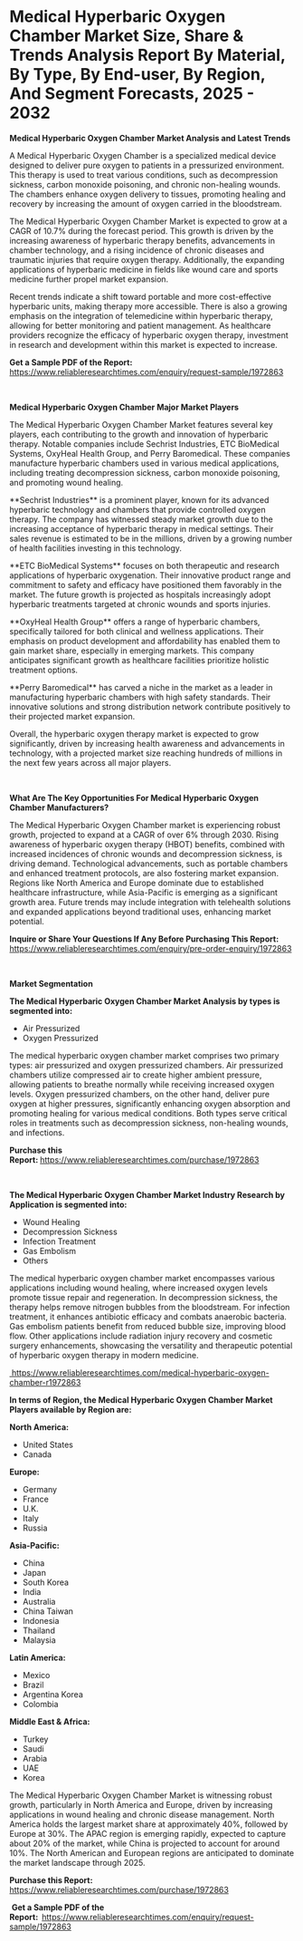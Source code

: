 <p><h1>Medical Hyperbaric Oxygen Chamber Market Size, Share & Trends Analysis Report By Material, By Type, By End-user, By Region, And Segment Forecasts, 2025 - 2032</h1></p><p><strong>Medical Hyperbaric Oxygen Chamber Market Analysis and Latest Trends</strong></p>
<p><p>A Medical Hyperbaric Oxygen Chamber is a specialized medical device designed to deliver pure oxygen to patients in a pressurized environment. This therapy is used to treat various conditions, such as decompression sickness, carbon monoxide poisoning, and chronic non-healing wounds. The chambers enhance oxygen delivery to tissues, promoting healing and recovery by increasing the amount of oxygen carried in the bloodstream.</p><p>The Medical Hyperbaric Oxygen Chamber Market is expected to grow at a CAGR of 10.7% during the forecast period. This growth is driven by the increasing awareness of hyperbaric therapy benefits, advancements in chamber technology, and a rising incidence of chronic diseases and traumatic injuries that require oxygen therapy. Additionally, the expanding applications of hyperbaric medicine in fields like wound care and sports medicine further propel market expansion. </p><p>Recent trends indicate a shift toward portable and more cost-effective hyperbaric units, making therapy more accessible. There is also a growing emphasis on the integration of telemedicine within hyperbaric therapy, allowing for better monitoring and patient management. As healthcare providers recognize the efficacy of hyperbaric oxygen therapy, investment in research and development within this market is expected to increase.</p></p>
<p><strong>Get a Sample PDF of the Report:&nbsp;</strong> <a href="https://www.reliableresearchtimes.com/enquiry/request-sample/1972863?utm_campaign=2298&utm_medium=2&utm_source=Github&utm_content=ia&utm_term=13042025&utm_id=medical-hyperbaric-oxygen-chamber">https://www.reliableresearchtimes.com/enquiry/request-sample/1972863</a></p>
<p>&nbsp;</p>
<p><strong>Medical Hyperbaric Oxygen Chamber Major Market Players</strong></p>
<p><p>The Medical Hyperbaric Oxygen Chamber Market features several key players, each contributing to the growth and innovation of hyperbaric therapy. Notable companies include Sechrist Industries, ETC BioMedical Systems, OxyHeal Health Group, and Perry Baromedical. These companies manufacture hyperbaric chambers used in various medical applications, including treating decompression sickness, carbon monoxide poisoning, and promoting wound healing.</p><p>**Sechrist Industries** is a prominent player, known for its advanced hyperbaric technology and chambers that provide controlled oxygen therapy. The company has witnessed steady market growth due to the increasing acceptance of hyperbaric therapy in medical settings. Their sales revenue is estimated to be in the millions, driven by a growing number of health facilities investing in this technology.</p><p>**ETC BioMedical Systems** focuses on both therapeutic and research applications of hyperbaric oxygenation. Their innovative product range and commitment to safety and efficacy have positioned them favorably in the market. The future growth is projected as hospitals increasingly adopt hyperbaric treatments targeted at chronic wounds and sports injuries.</p><p>**OxyHeal Health Group** offers a range of hyperbaric chambers, specifically tailored for both clinical and wellness applications. Their emphasis on product development and affordability has enabled them to gain market share, especially in emerging markets. This company anticipates significant growth as healthcare facilities prioritize holistic treatment options.</p><p>**Perry Baromedical** has carved a niche in the market as a leader in manufacturing hyperbaric chambers with high safety standards. Their innovative solutions and strong distribution network contribute positively to their projected market expansion.</p><p>Overall, the hyperbaric oxygen therapy market is expected to grow significantly, driven by increasing health awareness and advancements in technology, with a projected market size reaching hundreds of millions in the next few years across all major players.</p></p>
<p>&nbsp;</p>
<p><strong>What Are The Key Opportunities For Medical Hyperbaric Oxygen Chamber Manufacturers?</strong></p>
<p><p>The Medical Hyperbaric Oxygen Chamber market is experiencing robust growth, projected to expand at a CAGR of over 6% through 2030. Rising awareness of hyperbaric oxygen therapy (HBOT) benefits, combined with increased incidences of chronic wounds and decompression sickness, is driving demand. Technological advancements, such as portable chambers and enhanced treatment protocols, are also fostering market expansion. Regions like North America and Europe dominate due to established healthcare infrastructure, while Asia-Pacific is emerging as a significant growth area. Future trends may include integration with telehealth solutions and expanded applications beyond traditional uses, enhancing market potential.</p></p>
<p><strong>Inquire or Share Your Questions If Any Before Purchasing This Report:</strong> <a href="https://www.reliableresearchtimes.com/enquiry/pre-order-enquiry/1972863?utm_campaign=2298&utm_medium=2&utm_source=Github&utm_content=ia&utm_term=13042025&utm_id=medical-hyperbaric-oxygen-chamber">https://www.reliableresearchtimes.com/enquiry/pre-order-enquiry/1972863</a></p>
<p>&nbsp;</p>
<p><strong>Market Segmentation</strong></p>
<p><strong>The Medical Hyperbaric Oxygen Chamber Market Analysis by types is segmented into:</strong></p>
<p><ul><li>Air Pressurized</li><li>Oxygen Pressurized</li></ul></p>
<p><p>The medical hyperbaric oxygen chamber market comprises two primary types: air pressurized and oxygen pressurized chambers. Air pressurized chambers utilize compressed air to create higher ambient pressure, allowing patients to breathe normally while receiving increased oxygen levels. Oxygen pressurized chambers, on the other hand, deliver pure oxygen at higher pressures, significantly enhancing oxygen absorption and promoting healing for various medical conditions. Both types serve critical roles in treatments such as decompression sickness, non-healing wounds, and infections.</p></p>
<p><strong>Purchase this Report:&nbsp;</strong><a href="https://www.reliableresearchtimes.com/purchase/1972863?utm_campaign=2298&utm_medium=2&utm_source=Github&utm_content=ia&utm_term=13042025&utm_id=medical-hyperbaric-oxygen-chamber">https://www.reliableresearchtimes.com/purchase/1972863</a></p>
<p>&nbsp;</p>
<p><strong>The Medical Hyperbaric Oxygen Chamber Market Industry Research by Application is segmented into:</strong></p>
<p><ul><li>Wound Healing</li><li>Decompression Sickness</li><li>Infection Treatment</li><li>Gas Embolism</li><li>Others</li></ul></p>
<p><p>The medical hyperbaric oxygen chamber market encompasses various applications including wound healing, where increased oxygen levels promote tissue repair and regeneration. In decompression sickness, the therapy helps remove nitrogen bubbles from the bloodstream. For infection treatment, it enhances antibiotic efficacy and combats anaerobic bacteria. Gas embolism patients benefit from reduced bubble size, improving blood flow. Other applications include radiation injury recovery and cosmetic surgery enhancements, showcasing the versatility and therapeutic potential of hyperbaric oxygen therapy in modern medicine.</p></p>
<p><a href="https://www.reliableresearchtimes.com/medical-hyperbaric-oxygen-chamber-r1972863?utm_campaign=2298&utm_medium=2&utm_source=Github&utm_content=ia&utm_term=13042025&utm_id=medical-hyperbaric-oxygen-chamber">&nbsp;https://www.reliableresearchtimes.com/medical-hyperbaric-oxygen-chamber-r1972863</a></p>
<p><strong>In terms of Region, the Medical Hyperbaric Oxygen Chamber Market Players available by Region are:</strong></p>
<p>
    <p> <strong> North America: </strong>
        <ul>
            <li>United States</li>
            <li>Canada</li>
        </ul>
        </p> 
    <p> <strong> Europe: </strong>
        <ul>
            <li>Germany</li>
            <li>France</li>
            <li>U.K.</li>
            <li>Italy</li>
            <li>Russia</li>
        </ul>
        </p> 
    <p> <strong> Asia-Pacific: </strong>
        <ul>
            <li>China</li>
            <li>Japan</li>
            <li>South Korea</li>
            <li>India</li>
            <li>Australia</li>
            <li>China Taiwan</li>
            <li>Indonesia</li>
            <li>Thailand</li>
            <li>Malaysia</li>
        </ul>
        </p> 
    <p> <strong> Latin America: </strong>
        <ul>
            <li>Mexico</li>
            <li>Brazil</li>
            <li>Argentina Korea</li>
            <li>Colombia</li>
        </ul>
        </p> 
    <p> <strong> Middle East & Africa: </strong>
        <ul>
            <li>Turkey</li>
            <li>Saudi</li>
            <li>Arabia</li>
            <li>UAE</li>
            <li>Korea</li>
        </ul>
    </p>
    </p>
<p><p>The Medical Hyperbaric Oxygen Chamber Market is witnessing robust growth, particularly in North America and Europe, driven by increasing applications in wound healing and chronic disease management. North America holds the largest market share at approximately 40%, followed by Europe at 30%. The APAC region is emerging rapidly, expected to capture about 20% of the market, while China is projected to account for around 10%. The North American and European regions are anticipated to dominate the market landscape through 2025.</p></p>
<p><strong>Purchase this Report: </strong><a href="https://www.reliableresearchtimes.com/purchase/1972863?utm_campaign=2298&utm_medium=2&utm_source=Github&utm_content=ia&utm_term=13042025&utm_id=medical-hyperbaric-oxygen-chamber">https://www.reliableresearchtimes.com/purchase/1972863</a></p>
<p>&nbsp;<strong>Get a Sample PDF of the Report:&nbsp;&nbsp;</strong><a href="https://www.reliableresearchtimes.com/enquiry/request-sample/1972863?utm_campaign=2298&utm_medium=2&utm_source=Github&utm_content=ia&utm_term=13042025&utm_id=medical-hyperbaric-oxygen-chamber">https://www.reliableresearchtimes.com/enquiry/request-sample/1972863</a></p>
<p><strong></strong></p>
<p><p></p><p></p><p></p></p>